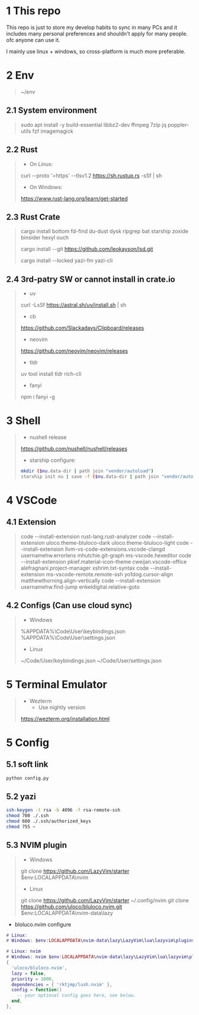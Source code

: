 # 1 This repo

This repo is just to store my develop habits to sync in many PCs and it includes many personal preferences and shouldn't apply for many people. ofc anyone can use it.

I mainly use linux + windows, so cross-platform is much more preferable.

# 2 Env

> ~/env

## 2.1 System environment

> sudo apt install -y build-essential libbz2-dev ffmpeg 7zip jq poppler-utils fzf imagemagick

## 2.2 Rust

> - On Linux:
>
> curl --proto '=https' --tlsv1.2 https://sh.rustup.rs -sSf | sh
>
> - On Windows:
>
> https://www.rust-lang.org/learn/get-started

## 2.3 Rust Crate

> cargo install bottom fd-find du-dust dysk ripgrep bat starship zoxide binsider hexyl ouch
>
> cargo install --git https://github.com/leokayson/lsd.git
>
> cargo install --locked yazi-fm yazi-cli

## 2.4 3rd-patry SW or cannot install in crate.io

> - uv
>
> curl -LsSf https://astral.sh/uv/install.sh | sh
>
> - cb
>
> https://github.com/Slackadays/Clipboard/releases
>
> - neovim
>
> https://github.com/neovim/neovim/releases
>
> - tldr
>
> uv  tool install tldr rich-cli
>
> - fanyi
>
> npm i fanyi -g

# 3 Shell

> - nushell release
>
> https://github.com/nushell/nushell/releases
>
> - starship configure:
>
> ```bash
> mkdir ($nu.data-dir | path join "vendor/autoload")
> starship init nu | save -f ($nu.data-dir | path join "vendor/autoload/starship.nu")
> ```

# 4 VSCode

## 4.1 Extension

> code --install-extension rust-lang.rust-analyzer
> code --install-extension uloco.theme-bluloco-dark uloco.theme-bluloco-light
> code --install-extension llvm-vs-code-extensions.vscode-clangd usernamehw.errorlens mhutchie.git-graph ms-vscode.hexeditor
> code --install-extension pkief.material-icon-theme cweijan.vscode-office alefragnani.project-manager xshrim.txt-syntax
> code --install-extension ms-vscode-remote.remote-ssh yo1dog.cursor-align matthewthorning.align-vertically
> code --install-extension usernamehw.find-jump enkeldigital.relative-goto

## 4.2 Configs (Can use cloud sync)

> - Windows
>
> %APPDATA%\Code\User\keybindings.json
> %APPDATA%\Code\User\settings.json
>
> - Linux
>
> ~/Code/User/keybindings.json
> ~/Code/User/settings.json

# 5 Terminal Emulator

> - Wezterm
>   - Use nightly version
> 
> https://wezterm.org/installation.html

# 5 Config

## 5.1 soft link

```bash
python config.py
```

## 5.2 yazi

```bash
ssh-keygen -t rsa -b 4096 -f rsa-remote-ssh
chmod 700 ./.ssh
chmod 600 ./.ssh/authorized_keys
chmod 755 ~
```

## 5.3 NVIM plugin

> - Windows
>
> git clone https://github.com/LazyVim/starter $env:LOCALAPPDATA\nvim
>
> - Linux
>
> git clone https://github.com/LazyVim/starter ~/.config/nvim
> git clone https://github.com/uloco/bluloco.nvim.git $env:LOCALAPPDATA\nvim-data\lazy

- bloluco.nvim configure

```lua
# Linux:  
# Windows: $env:LOCALAPPDATA\nvim-data\lazy\LazyVim\lua\lazyvim\plugins\colorscheme.lua

# Linux: nvim 
# Windows: nvim $env:LOCALAPPDATA\nvim-data\lazy\LazyVim\lua\lazyvim\plugins\colorscheme.lua
{
  'uloco/bluloco.nvim',
  lazy = false,
  priority = 1000,
  dependencies = { 'rktjmp/lush.nvim' },
  config = function()
    -- your optional config goes here, see below.
  end,
},
```
